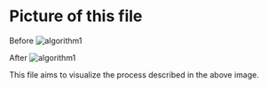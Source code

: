 # Picture of this file

Before
![algorithm1](https://github.com/user-attachments/assets/7bbbe987-aa45-4763-bd0a-f2341d2331e1)

After
![algorithm1](https://github.com/user-attachments/assets/54d6b49a-8ca7-4c85-931b-df0660bc9340)

This file aims to visualize the process described in the above image.
